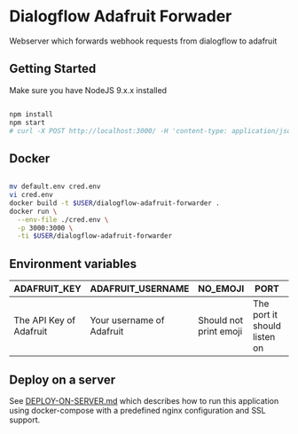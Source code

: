 # Dialogflow Adafruit Forwader

Webserver which forwards webhook requests from dialogflow to adafruit

## Getting Started

Make sure you have NodeJS 9.x.x installed

```bash

npm install
npm start
# curl -X POST http://localhost:3000/ -H 'content-type: application/json' -d '{"query": "123123"}'

```

## Docker

```bash

mv default.env cred.env
vi cred.env
docker build -t $USER/dialogflow-adafruit-forwarder .
docker run \
  --env-file ./cred.env \
  -p 3000:3000 \
  -ti $USER/dialogflow-adafruit-forwarder

```

## Environment variables

|       ADAFRUIT_KEY      |      ADAFRUIT_USERNAME    |         NO_EMOJI       |               PORT              |      ADAFRUIT_FEED_ID           |
|-------------------------|---------------------------|------------------------|---------------------------------|---------------------------------|
| The API Key of Adafruit | Your username of Adafruit | Should not print emoji | The port it should listen on    | The id of the adafruit feed     |

## Deploy on a server

See [DEPLOY-ON-SERVER.md](DEPLOY-ON-SERVER.md) which describes how to run this application
using docker-compose with a predefined nginx configuration and SSL support.
